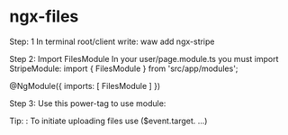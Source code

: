 # ngx-files
Step: 1 
In terminal root/client write:
waw add ngx-stripe

Step 2:
Import FilesModule
In your user/page.module.ts you must import StripeModule:
import { FilesModule } from 'src/app/modules';

@NgModule({
 imports: [
  FilesModule
 ]
})

Step 3:
Use this power-tag to use module:
<files></files>

Tip: : 
To initiate uploading files use
($event.target. ...)
